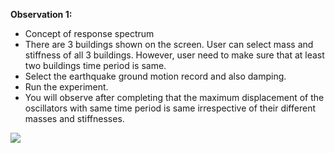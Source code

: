**Observation 1:**

- Concept of response spectrum
- There are 3 buildings shown on the screen. User can select mass and stiffness of all 3 buildings. However, user need to make sure that at least two buildings time period is same.
- Select the earthquake ground motion record and also damping.
- Run the experiment.
- You will observe after completing that the maximum displacement of the oscillators with same time period is same irrespective of their different masses and stiffnesses.

 
<img src="images/5.manual.pdf"> 

